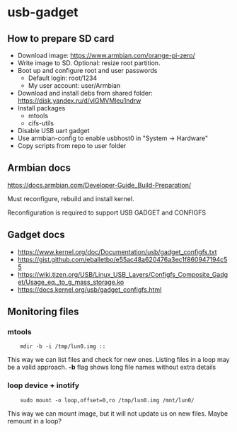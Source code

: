 # usb-gadget

## How to prepare SD card

* Download image: https://www.armbian.com/orange-pi-zero/
* Write image to SD. Optional: resize root partition.
* Boot up and configure root and user passwords
    * Default login: root/1234
    * My user account: user/Armbian
* Download and install debs from shared folder: https://disk.yandex.ru/d/vlGMVMleu1ndrw
* Install packages
    * mtools
    * cifs-utils
* Disable USB uart gadget
* Use armbian-config to enable usbhost0 in "System -> Hardware"
* Copy scripts from repo to user folder


## Armbian docs

https://docs.armbian.com/Developer-Guide_Build-Preparation/

Must reconfigure, rebuild and install kernel.

Reconfiguration is required to support USB GADGET and CONFIGFS

## Gadget docs

* https://www.kernel.org/doc/Documentation/usb/gadget_configfs.txt
* https://gist.github.com/eballetbo/e55ac48a620476a3ec1f860947194c55
* https://wiki.tizen.org/USB/Linux_USB_Layers/Configfs_Composite_Gadget/Usage_eq._to_g_mass_storage.ko
* https://docs.kernel.org/usb/gadget_configfs.html



## Monitoring files

### mtools

        mdir -b -i /tmp/lun0.img ::

This way we can list files and check for new ones. Listing files in a loop may be a valid approach.
**-b** flag shows long file names without extra details

### loop device + inotify

        sudo mount -o loop,offset=0,ro /tmp/lun0.img /mnt/lun0/

This way we can mount image, but it will not update us on new files. Maybe remount in a loop?

